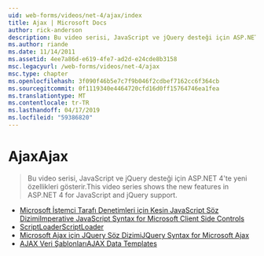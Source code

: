```yaml
---
uid: web-forms/videos/net-4/ajax/index
title: Ajax | Microsoft Docs
author: rick-anderson
description: Bu video serisi, JavaScript ve jQuery desteği için ASP.NET 4'te yeni özellikleri gösterir.
ms.author: riande
ms.date: 11/14/2011
ms.assetid: 4ee7a86d-e619-4fe7-ad2d-e24cde8b3158
msc.legacyurl: /web-forms/videos/net-4/ajax
msc.type: chapter
ms.openlocfilehash: 3f090f46b5e7c7f9b046f2cdbef7162cc6f364cb
ms.sourcegitcommit: 0f1119340e4464720cfd16d0ff15764746ea1fea
ms.translationtype: MT
ms.contentlocale: tr-TR
ms.lasthandoff: 04/17/2019
ms.locfileid: "59386820"
---
```

# <a name="ajax"></a><span data-ttu-id="297b5-103">Ajax</span><span class="sxs-lookup"><span data-stu-id="297b5-103">Ajax</span></span>

> <span data-ttu-id="297b5-104">Bu video serisi, JavaScript ve jQuery desteği için ASP.NET 4'te yeni özellikleri gösterir.</span><span class="sxs-lookup"><span data-stu-id="297b5-104">This video series shows the new features in ASP.NET 4 for JavaScript and jQuery support.</span></span>


- [<span data-ttu-id="297b5-105">Microsoft İstemci Tarafı Denetimleri için Kesin JavaScript Söz Dizimi</span><span class="sxs-lookup"><span data-stu-id="297b5-105">Imperative JavaScript Syntax for Microsoft Client Side Controls</span></span>](aspnet-4-quick-hit-imperative-javascript-syntax-for-microsoft-client-side-controls.md)
- [<span data-ttu-id="297b5-106">ScriptLoader</span><span class="sxs-lookup"><span data-stu-id="297b5-106">ScriptLoader</span></span>](aspnet-4-quick-hit-the-scriptloader.md)
- [<span data-ttu-id="297b5-107">Microsoft Ajax için JQuery Söz Dizimi</span><span class="sxs-lookup"><span data-stu-id="297b5-107">JQuery Syntax for Microsoft Ajax</span></span>](aspnet-4-quick-hit-jquery-syntax-for-microsoft-ajax.md)
- [<span data-ttu-id="297b5-108">AJAX Veri Şablonları</span><span class="sxs-lookup"><span data-stu-id="297b5-108">AJAX Data Templates</span></span>](aspnet-4-quick-hit-ajax-data-templates.md)

